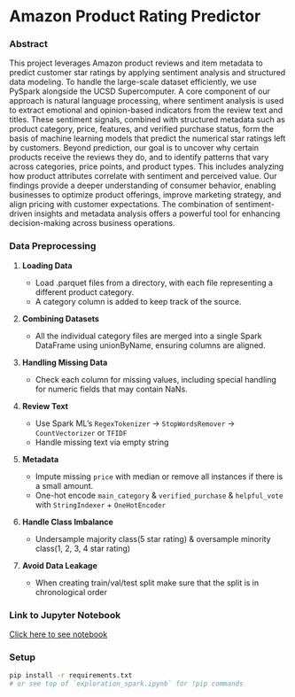 # Amazon Product Rating Predictor

### Abstract

This project leverages Amazon product reviews and item metadata to predict customer star ratings by applying sentiment analysis and structured data modeling. To handle the large-scale dataset efficiently, we use PySpark alongside the UCSD Supercomputer. A core component of our approach is natural language processing, where sentiment analysis is used to extract emotional and opinion-based indicators from the review text and titles. These sentiment signals, combined with structured metadata such as product category, price, features, and verified purchase status, form the basis of machine learning models that predict the numerical star ratings left by customers. Beyond prediction, our goal is to uncover why certain products receive the reviews they do, and to identify patterns that vary across categories, price points, and product types. This includes analyzing how product attributes correlate with sentiment and perceived value. Our findings provide a deeper understanding of consumer behavior, enabling businesses to optimize product offerings, improve marketing strategy, and align pricing with customer expectations. The combination of sentiment-driven insights and metadata analysis offers a powerful tool for enhancing decision-making across business operations.


### Data Preprocessing

1. **Loading Data**
   -  Load .parquet files from a directory, with each file representing a different product category. 
   -  A category column is added to keep track of the source.
  
2. **Combining Datasets**
   -  All the individual category files are merged into a single Spark DataFrame using unionByName, ensuring columns are aligned.
  
3. **Handling Missing Data**
   - Check each column for missing values, including special handling for numeric fields that may contain NaNs.
     
4. **Review Text**  
   - Use Spark ML’s `RegexTokenizer` -> `StopWordsRemover` -> `CountVectorizer` or `TFIDF`  
   - Handle missing text via empty string

5. **Metadata**  
   - Impute missing `price` with median or remove all instances if there is a small amount. 
   - One-hot encode `main_category` & `verified_purchase` & `helpful_vote` with `StringIndexer` + `OneHotEncoder`

6. **Handle Class Imbalance**
   - Undersample majority class(5 star rating) & oversample minority class(1, 2, 3, 4 star rating)

7. **Avoid Data Leakage**
   - When creating train/val/test split make sure that the split is in chronological order

### Link to Jupyter Notebook
[Click here to see notebook](https://github.com/Nolan-Lo/Amazon_Product_Rating_Predictor/blob/main/Notebook/Amazon_Reviews_Final.ipynb)

### Setup
```bash
pip install -r requirements.txt
# or see top of `exploration_spark.ipynb` for !pip commands

